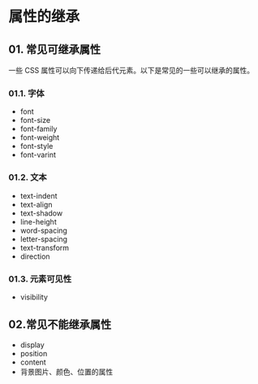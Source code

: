 # 属性的继承

## 01. 常见可继承属性
一些 CSS 属性可以向下传递给后代元素。以下是常见的一些可以继承的属性。

### 01.1. 字体
- font
- font-size
- font-family
- font-weight
- font-style
- font-varint

### 01.2. 文本
- text-indent
- text-align
- text-shadow
- line-height
- word-spacing
- letter-spacing
- text-transform
- direction

### 01.3. 元素可见性
- visibility

## 02.常见不能继承属性
- display
- position
- content
- 背景图片、颜色、位置的属性
